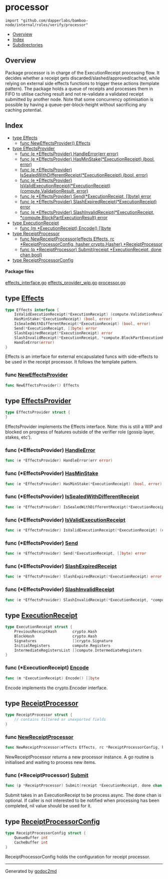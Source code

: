

# processor
`import "github.com/dapperlabs/bamboo-node/internal/roles/verify/processor"`

* [Overview](#pkg-overview)
* [Index](#pkg-index)
* [Subdirectories](#pkg-subdirectories)

## <a name="pkg-overview">Overview</a>
Package processor is in charge of the ExecutionReceipt processing flow.
It decides whether a receipt gets discarded/slashed/approved/cached, while relying on external side effects functions to trigger these actions (template pattern).
The package holds a queue of receipts and processes them in FIFO to utilise caching result and not re-validate a validated receipt submitted by another node.
Note that some concurrency optimisation is possible by having a queue-per-block-height without sacrificing any caching potential.




## <a name="pkg-index">Index</a>
* [type Effects](#Effects)
  * [func NewEffectsProvider() Effects](#NewEffectsProvider)
* [type EffectsProvider](#EffectsProvider)
  * [func (e *EffectsProvider) HandleError(err error)](#EffectsProvider.HandleError)
  * [func (e *EffectsProvider) HasMinStake(*ExecutionReceipt) (bool, error)](#EffectsProvider.HasMinStake)
  * [func (e *EffectsProvider) IsSealedWithDifferentReceipt(*ExecutionReceipt) (bool, error)](#EffectsProvider.IsSealedWithDifferentReceipt)
  * [func (e *EffectsProvider) IsValidExecutionReceipt(*ExecutionReceipt) (compute.ValidationResult, error)](#EffectsProvider.IsValidExecutionReceipt)
  * [func (e *EffectsProvider) Send(*ExecutionReceipt, []byte) error](#EffectsProvider.Send)
  * [func (e *EffectsProvider) SlashExpiredReceipt(*ExecutionReceipt) error](#EffectsProvider.SlashExpiredReceipt)
  * [func (e *EffectsProvider) SlashInvalidReceipt(*ExecutionReceipt, *compute.BlockPartExecutionResult) error](#EffectsProvider.SlashInvalidReceipt)
* [type ExecutionReceipt](#ExecutionReceipt)
  * [func (m *ExecutionReceipt) Encode() []byte](#ExecutionReceipt.Encode)
* [type ReceiptProcessor](#ReceiptProcessor)
  * [func NewReceiptProcessor(effects Effects, rc *ReceiptProcessorConfig, hasher crypto.Hasher) *ReceiptProcessor](#NewReceiptProcessor)
  * [func (p *ReceiptProcessor) Submit(receipt *ExecutionReceipt, done chan bool)](#ReceiptProcessor.Submit)
* [type ReceiptProcessorConfig](#ReceiptProcessorConfig)


#### <a name="pkg-files">Package files</a>
[effects_interface.go](https://github.com/dapperlabs/bamboo-node/tree/master/internal/roles/verify/processor/effects_interface.go) [effects_provider_wip.go](https://github.com/dapperlabs/bamboo-node/tree/master/internal/roles/verify/processor/effects_provider_wip.go) [processor.go](https://github.com/dapperlabs/bamboo-node/tree/master/internal/roles/verify/processor/processor.go)






## <a name="Effects">type</a> [Effects](https://github.com/dapperlabs/bamboo-node/tree/master/internal/roles/verify/processor/effects_interface.go?s=245:644#L8)
``` go
type Effects interface {
    IsValidExecutionReceipt(*ExecutionReceipt) (compute.ValidationResult, error)
    HasMinStake(*ExecutionReceipt) (bool, error)
    IsSealedWithDifferentReceipt(*ExecutionReceipt) (bool, error)
    Send(*ExecutionReceipt, []byte) error
    SlashExpiredReceipt(*ExecutionReceipt) error
    SlashInvalidReceipt(*ExecutionReceipt, *compute.BlockPartExecutionResult) error
    HandleError(error)
}
```
Effects is an interface for external encapuslated funcs with side-effects to be used in the receipt processor. It follows the template pattern.







### <a name="NewEffectsProvider">func</a> [NewEffectsProvider](https://github.com/dapperlabs/bamboo-node/tree/master/internal/roles/verify/processor/effects_provider_wip.go?s=343:376#L14)
``` go
func NewEffectsProvider() Effects
```




## <a name="EffectsProvider">type</a> [EffectsProvider](https://github.com/dapperlabs/bamboo-node/tree/master/internal/roles/verify/processor/effects_provider_wip.go?s=310:341#L11)
``` go
type EffectsProvider struct {
}

```
EffectsProvider implements the Effects interface.
Note: this is still a WIP and blocked on progress of features outside of the verifier role (gossip layer, stakes, etc').










### <a name="EffectsProvider.HandleError">func</a> (\*EffectsProvider) [HandleError](https://github.com/dapperlabs/bamboo-node/tree/master/internal/roles/verify/processor/effects_provider_wip.go?s=1063:1111#L42)
``` go
func (e *EffectsProvider) HandleError(err error)
```



### <a name="EffectsProvider.HasMinStake">func</a> (\*EffectsProvider) [HasMinStake](https://github.com/dapperlabs/bamboo-node/tree/master/internal/roles/verify/processor/effects_provider_wip.go?s=565:635#L22)
``` go
func (e *EffectsProvider) HasMinStake(*ExecutionReceipt) (bool, error)
```



### <a name="EffectsProvider.IsSealedWithDifferentReceipt">func</a> (\*EffectsProvider) [IsSealedWithDifferentReceipt](https://github.com/dapperlabs/bamboo-node/tree/master/internal/roles/verify/processor/effects_provider_wip.go?s=659:746#L26)
``` go
func (e *EffectsProvider) IsSealedWithDifferentReceipt(*ExecutionReceipt) (bool, error)
```



### <a name="EffectsProvider.IsValidExecutionReceipt">func</a> (\*EffectsProvider) [IsValidExecutionReceipt](https://github.com/dapperlabs/bamboo-node/tree/master/internal/roles/verify/processor/effects_provider_wip.go?s=409:511#L18)
``` go
func (e *EffectsProvider) IsValidExecutionReceipt(*ExecutionReceipt) (compute.ValidationResult, error)
```



### <a name="EffectsProvider.Send">func</a> (\*EffectsProvider) [Send](https://github.com/dapperlabs/bamboo-node/tree/master/internal/roles/verify/processor/effects_provider_wip.go?s=771:834#L30)
``` go
func (e *EffectsProvider) Send(*ExecutionReceipt, []byte) error
```



### <a name="EffectsProvider.SlashExpiredReceipt">func</a> (\*EffectsProvider) [SlashExpiredReceipt](https://github.com/dapperlabs/bamboo-node/tree/master/internal/roles/verify/processor/effects_provider_wip.go?s=852:922#L34)
``` go
func (e *EffectsProvider) SlashExpiredReceipt(*ExecutionReceipt) error
```



### <a name="EffectsProvider.SlashInvalidReceipt">func</a> (\*EffectsProvider) [SlashInvalidReceipt](https://github.com/dapperlabs/bamboo-node/tree/master/internal/roles/verify/processor/effects_provider_wip.go?s=940:1045#L38)
``` go
func (e *EffectsProvider) SlashInvalidReceipt(*ExecutionReceipt, *compute.BlockPartExecutionResult) error
```



## <a name="ExecutionReceipt">type</a> [ExecutionReceipt](https://github.com/dapperlabs/bamboo-node/tree/master/internal/roles/verify/processor/processor.go?s=743:1003#L18)
``` go
type ExecutionReceipt struct {
    PreviousReceiptHash       crypto.Hash
    BlockHash                 crypto.Hash
    Signatures                []crypto.Signature
    InitialRegisters          compute.Registers
    IntermediateRegistersList []compute.IntermediateRegisters
}

```









### <a name="ExecutionReceipt.Encode">func</a> (\*ExecutionReceipt) [Encode](https://github.com/dapperlabs/bamboo-node/tree/master/internal/roles/verify/processor/processor.go?s=1056:1098#L27)
``` go
func (m *ExecutionReceipt) Encode() []byte
```
Encode implements the crypto.Encoder interface.




## <a name="ReceiptProcessor">type</a> [ReceiptProcessor](https://github.com/dapperlabs/bamboo-node/tree/master/internal/roles/verify/processor/processor.go?s=1220:1348#L36)
``` go
type ReceiptProcessor struct {
    // contains filtered or unexported fields
}

```






### <a name="NewReceiptProcessor">func</a> [NewReceiptProcessor](https://github.com/dapperlabs/bamboo-node/tree/master/internal/roles/verify/processor/processor.go?s=1554:1663#L50)
``` go
func NewReceiptProcessor(effects Effects, rc *ReceiptProcessorConfig, hasher crypto.Hasher) *ReceiptProcessor
```
NewReceiptProcessor returns a new processor instance.
A go routine is initialised and waiting to process new items.





### <a name="ReceiptProcessor.Submit">func</a> (\*ReceiptProcessor) [Submit](https://github.com/dapperlabs/bamboo-node/tree/master/internal/roles/verify/processor/processor.go?s=2073:2149#L64)
``` go
func (p *ReceiptProcessor) Submit(receipt *ExecutionReceipt, done chan bool)
```
Submit takes in an ExecutionReceipt to be process async.
The done chan is optional. If caller is not interested to be notified when processing has been completed, nil value should be used for it.




## <a name="ReceiptProcessorConfig">type</a> [ReceiptProcessorConfig](https://github.com/dapperlabs/bamboo-node/tree/master/internal/roles/verify/processor/processor.go?s=4388:4460#L142)
``` go
type ReceiptProcessorConfig struct {
    QueueBuffer int
    CacheBuffer int
}

```
ReceiptProcessorConfig holds the configuration for receipt processor.














- - -
Generated by [godoc2md](http://godoc.org/github.com/lanre-ade/godoc2md)
